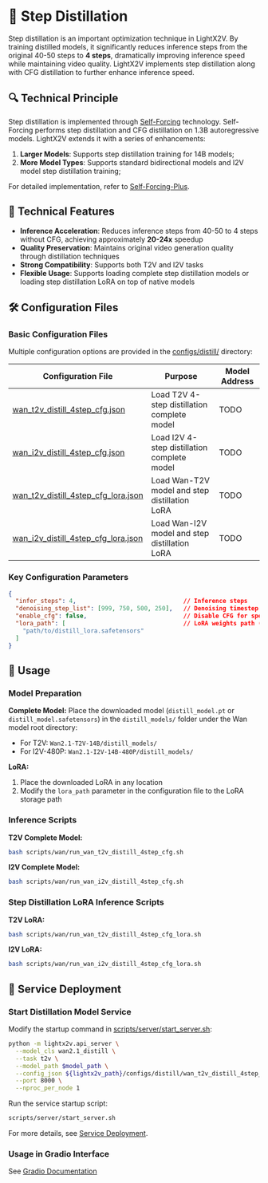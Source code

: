 # 🚀 Step Distillation

Step distillation is an important optimization technique in LightX2V. By training distilled models, it significantly reduces inference steps from the original 40-50 steps to **4 steps**, dramatically improving inference speed while maintaining video quality. LightX2V implements step distillation along with CFG distillation to further enhance inference speed.

## 🔍 Technical Principle

Step distillation is implemented through [Self-Forcing](https://github.com/guandeh17/Self-Forcing) technology. Self-Forcing performs step distillation and CFG distillation on 1.3B autoregressive models. LightX2V extends it with a series of enhancements:

1. **Larger Models**: Supports step distillation training for 14B models;
2. **More Model Types**: Supports standard bidirectional models and I2V model step distillation training;

For detailed implementation, refer to [Self-Forcing-Plus](https://github.com/GoatWu/Self-Forcing-Plus).

## 🎯 Technical Features

- **Inference Acceleration**: Reduces inference steps from 40-50 to 4 steps without CFG, achieving approximately **20-24x** speedup
- **Quality Preservation**: Maintains original video generation quality through distillation techniques
- **Strong Compatibility**: Supports both T2V and I2V tasks
- **Flexible Usage**: Supports loading complete step distillation models or loading step distillation LoRA on top of native models

## 🛠️ Configuration Files

### Basic Configuration Files

Multiple configuration options are provided in the [configs/distill/](https://github.com/ModelTC/lightx2v/tree/main/configs/distill) directory:

| Configuration File | Purpose | Model Address |
|-------------------|---------|---------------|
| [wan_t2v_distill_4step_cfg.json](https://github.com/ModelTC/lightx2v/blob/main/configs/distill/wan_t2v_distill_4step_cfg.json) | Load T2V 4-step distillation complete model | TODO |
| [wan_i2v_distill_4step_cfg.json](https://github.com/ModelTC/lightx2v/blob/main/configs/distill/wan_i2v_distill_4step_cfg.json) | Load I2V 4-step distillation complete model | TODO |
| [wan_t2v_distill_4step_cfg_lora.json](https://github.com/ModelTC/lightx2v/blob/main/configs/distill/wan_t2v_distill_4step_cfg_lora.json) | Load Wan-T2V model and step distillation LoRA | TODO |
| [wan_i2v_distill_4step_cfg_lora.json](https://github.com/ModelTC/lightx2v/blob/main/configs/distill/wan_i2v_distill_4step_cfg_lora.json) | Load Wan-I2V model and step distillation LoRA | TODO |

### Key Configuration Parameters

```json
{
  "infer_steps": 4,                              // Inference steps
  "denoising_step_list": [999, 750, 500, 250],   // Denoising timestep list
  "enable_cfg": false,                           // Disable CFG for speed improvement
  "lora_path": [                                 // LoRA weights path (optional)
    "path/to/distill_lora.safetensors"
  ]
}
```

## 📜 Usage

### Model Preparation

**Complete Model:**
Place the downloaded model (`distill_model.pt` or `distill_model.safetensors`) in the `distill_models/` folder under the Wan model root directory:
- For T2V: `Wan2.1-T2V-14B/distill_models/`
- For I2V-480P: `Wan2.1-I2V-14B-480P/distill_models/`

**LoRA:**
1. Place the downloaded LoRA in any location
2. Modify the `lora_path` parameter in the configuration file to the LoRA storage path

### Inference Scripts

**T2V Complete Model:**
```bash
bash scripts/wan/run_wan_t2v_distill_4step_cfg.sh
```

**I2V Complete Model:**
```bash
bash scripts/wan/run_wan_i2v_distill_4step_cfg.sh
```

### Step Distillation LoRA Inference Scripts

**T2V LoRA:**
```bash
bash scripts/wan/run_wan_t2v_distill_4step_cfg_lora.sh
```

**I2V LoRA:**
```bash
bash scripts/wan/run_wan_i2v_distill_4step_cfg_lora.sh
```

## 🔧 Service Deployment

### Start Distillation Model Service

Modify the startup command in [scripts/server/start_server.sh](https://github.com/ModelTC/lightx2v/blob/main/scripts/server/start_server.sh):

```bash
python -m lightx2v.api_server \
  --model_cls wan2.1_distill \
  --task t2v \
  --model_path $model_path \
  --config_json ${lightx2v_path}/configs/distill/wan_t2v_distill_4step_cfg.json \
  --port 8000 \
  --nproc_per_node 1
```

Run the service startup script:

```bash
scripts/server/start_server.sh
```

For more details, see [Service Deployment](https://lightx2v-en.readthedocs.io/en/latest/deploy_guides/deploy_service.html).

### Usage in Gradio Interface

See [Gradio Documentation](https://lightx2v-en.readthedocs.io/en/latest/deploy_guides/deploy_gradio.html)
